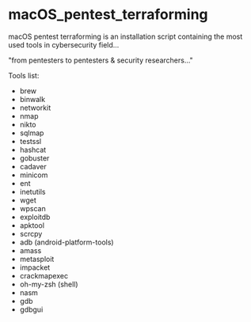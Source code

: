 # macOS_pentest_terraforming

macOS pentest terraforming is an installation script containing the most used tools in cybersecurity field... 

"from pentesters to pentesters & security researchers..."

Tools list:
  - brew
  - binwalk
  - networkit
  - nmap
  - nikto
  - sqlmap
  - testssl
  - hashcat
  - gobuster
  - cadaver
  - minicom
  - ent
  - inetutils
  - wget
  - wpscan
  - exploitdb
  - apktool
  - scrcpy
  - adb (android-platform-tools)
  - amass
  - metasploit
  - impacket
  - crackmapexec
  - oh-my-zsh (shell)
  - nasm
  - gdb
  - gdbgui
